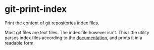 # git-print-index
Print the content of git repositories index files.

Most git files are text files. The index file however isn't.
This little utility parses index files according to the [documentation](https://git-scm.com/docs/index-format), and prints it in a readable form.


